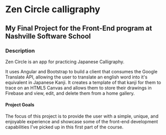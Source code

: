 
# Zen Circle calligraphy

## My Final Project for the Front-End program at Nashville Software School 

### Description

  Zen Circle is an app for practicing Japanese Calligraphy. 
  
  It uses Angular and Bootstrap to build a client that consumes the Google Translate API, allowing the user to translate an english word into it's equivalent in Japanese Kanji. It creates a template of that kanji for them to trace on an HTML5 Canvas and allows them to store their drawings in Firebase and view, edit, and delete them from a home gallery.


#### Project Goals

  The focus of this project is to provide the user with a simple, unique, and enjoyable experience and showcase some of the front-end development capabilities I've picked up in this first part of the course.
  

  
  

  




